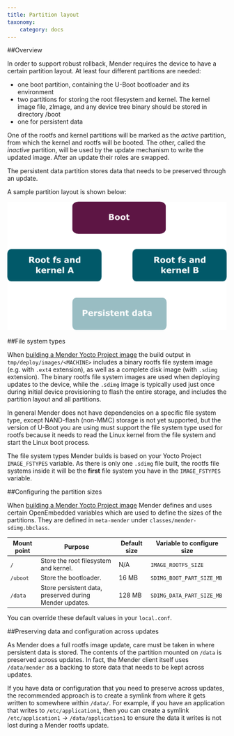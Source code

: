 ```yaml
---
title: Partition layout
taxonomy:
    category: docs
---
```


##Overview

In order to support robust rollback, Mender requires the device to have a certain partition layout.
At least four different partitions are needed:
* one boot partition, containing the U-Boot bootloader and its environment
* two partitions for storing the root filesystem and kernel. The kernel image file, zImage, and any device tree binary should be stored in directory /boot
* one for persistent data

One of the rootfs and kernel partitions will be marked as the *active* partition, from which the kernel and rootfs will be booted.
The other, called the *inactive* partition, will be used by the update mechanism to write the updated image.
After an update their roles are swapped.

The persistent data partition stores data that needs to be preserved through an update.

A sample partition layout is shown below:

![Mender client partition layout](mender_client_partition_layout.png)


##File system types

When [building a Mender Yocto Project image](../../Artifacts/Building-Mender-Yocto-image) the build output in `tmp/deploy/images/<MACHINE>` includes a binary rootfs file system image (e.g. with `.ext4` extension), as well as a complete disk image (with `.sdimg` extension). The binary rootfs file system images are used when deploying updates to the device, while the `.sdimg` image is typically used just once during initial device provisioning to flash the entire storage, and includes the partition layout and all partitions.

In general Mender does not have dependencies on a specific file system type, except NAND-flash (non-MMC) storage is not yet supported, but the version of U-Boot you are using must support the file system type used for rootfs because it needs to read the Linux kernel from the file system and start the Linux boot process.

The file system types Mender builds is based on your Yocto Project `IMAGE_FSTYPES` variable. As there is only one `.sdimg` file built, the rootfs file systems inside it will be the **first** file system you have in the `IMAGE_FSTYPES` variable.


##Configuring the partition sizes

When [building a Mender Yocto Project image](../../Artifacts/Building-Mender-Yocto-image) Mender defines and uses certain OpenEmbedded variables which are used to define the sizes of the partitions. They are defined in `meta-mender` under `classes/mender-sdimg.bbclass`.

| Mount point | Purpose                                                 | Default size | Variable to configure size |
|-------------|---------------------------------------------------------|--------------|----------------------------|
| `/`         | Store the root filesystem and kernel.                   | N/A          | `IMAGE_ROOTFS_SIZE`        |
| `/uboot`    | Store the bootloader.                                   | 16 MB        | `SDIMG_BOOT_PART_SIZE_MB`  |
| `/data`     | Store persistent data, preserved during Mender updates. | 128 MB       | `SDIMG_DATA_PART_SIZE_MB`  |


You can override these default values in your `local.conf`.


##Preserving data and configuration across updates

As Mender does a full rootfs image update, care must be taken in where persistent data is stored. The contents of the partition mounted on `/data` is preserved across updates. In fact, the Mender client itself uses `/data/mender` as a backing to store data that needs to be kept across updates.

If you have data or configuration that you need to preserve across updates, the recommended approach is to create a symlink from where it gets written to somewhere within `/data/`. For example, if you have an application that writes to `/etc/application1`, then you can create a symlink `/etc/application1` -> `/data/application1` to ensure the data it writes is not lost during a Mender rootfs update.
